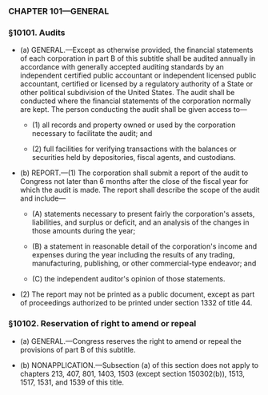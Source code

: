 ### **CHAPTER 101—GENERAL**

### §10101. Audits
* (a) GENERAL.—Except as otherwise provided, the financial statements of each corporation in part B of this subtitle shall be audited annually in accordance with generally accepted auditing standards by an independent certified public accountant or independent licensed public accountant, certified or licensed by a regulatory authority of a State or other political subdivision of the United States. The audit shall be conducted where the financial statements of the corporation normally are kept. The person conducting the audit shall be given access to—

  * (1) all records and property owned or used by the corporation necessary to facilitate the audit; and

  * (2) full facilities for verifying transactions with the balances or securities held by depositories, fiscal agents, and custodians.


* (b) REPORT.—(1) The corporation shall submit a report of the audit to Congress not later than 6 months after the close of the fiscal year for which the audit is made. The report shall describe the scope of the audit and include—

  * (A) statements necessary to present fairly the corporation's assets, liabilities, and surplus or deficit, and an analysis of the changes in those amounts during the year;

  * (B) a statement in reasonable detail of the corporation's income and expenses during the year including the results of any trading, manufacturing, publishing, or other commercial-type endeavor; and

  * (C) the independent auditor's opinion of those statements.


* (2) The report may not be printed as a public document, except as part of proceedings authorized to be printed under section 1332 of title 44.

### §10102. Reservation of right to amend or repeal
* (a) GENERAL.—Congress reserves the right to amend or repeal the provisions of part B of this subtitle.

* (b) NONAPPLICATION.—Subsection (a) of this section does not apply to chapters 213, 407, 801, 1403, 1503 (except section 150302(b)), 1513, 1517, 1531, and 1539 of this title.